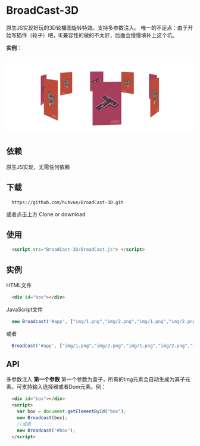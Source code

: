 # BroadCast-3D
原生JS实现好玩的3D轮播图旋转特效。支持多参数注入。
唯一的不足点：由于开始写插件（轮子）吧，IE兼容性的做的不太好，后面会慢慢填补上这个坑。

**实例**：

![实例](./material/1.png)

## 依赖
原生JS实现，无需任何依赖
## 下载
```git
  https://github.com/hubvue/BroadCast-3D.git
```
或者点击上方 Clone or download
## 使用
```HTML
  <script src="BroadCast-3D/BroadCast.js"> </script>
```
## 实例
HTML文件
```HTML
  <div id="box"></div>
```
JavaScript文件
```javascript
  new Broadcast('#app', ["img/1.png","img/2.png","img/1.png","img/2.png","img/1.png","img/2.png","img/1.png", "img/2.png"],300,0.1);
```
或者
```javascript
  Broadcast('#app', ["img/1.png","img/2.png","img/1.png","img/2.png","img/1.png","img/2.png","img/1.png", "img/2.png"],300,0.1);
```
## API
  多参数注入
  **第一个参数**
   第一个参数为盒子，所有的Img元素会自动生成为其子元素。可支持输入选择器或者Dom元素。例：
```HTML
  <div id="box"></div>
  <script>
    var box = document.getElementById("box");
    new Broadcast(box);
    //或者
    new Broadcast("#box");
  </script>
```



